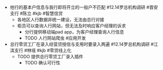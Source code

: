 - 他行的基本户信息与我行即将开立的一般户不匹配 #12.14罗总机构调研 #晋安支行 #陈立 #kjb #智慧信贷
	- 各地区人行数据非统一建设，无法由总行对接
	- 柜员可以查询人行网站，但无法及时响应客户经理的诉求
		- 分行提供移动端pad app，为客户经理查询人行信息
		- TODO 人行网站爬虫 #应用开发
- 总行零贷工厂在录入经营贷授信与支用时要录入两遍 #12.14罗总机构调研 #江滨支行 #林瑶 #kjb #零贷线上化
	- TODO 提供总行零贷工厂录入插件
		- TODO 确认可行性